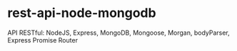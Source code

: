 # rest-api-node-mongodb
API RESTful: NodeJS, Express, MongoDB, Mongoose, Morgan, bodyParser, Express Promise Router
